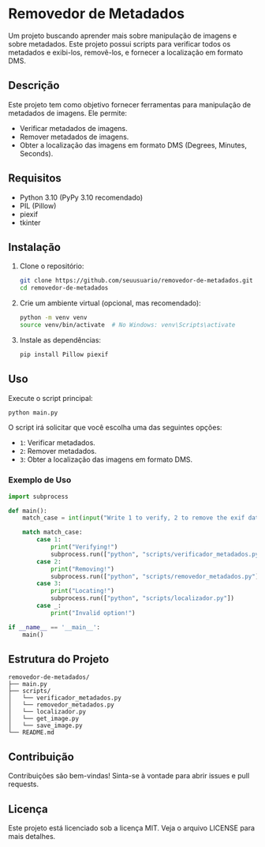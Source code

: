 # Removedor de Metadados

Um projeto buscando aprender mais sobre manipulação de imagens e sobre metadados. Este projeto possui scripts para verificar todos os metadados e exibi-los, removê-los, e fornecer a localização em formato DMS.

## Descrição

Este projeto tem como objetivo fornecer ferramentas para manipulação de metadados de imagens. Ele permite:

- Verificar metadados de imagens.
- Remover metadados de imagens.
- Obter a localização das imagens em formato DMS (Degrees, Minutes, Seconds).

## Requisitos

- Python 3.10 (PyPy 3.10 recomendado)
- PIL (Pillow)
- piexif
- tkinter

## Instalação

1. Clone o repositório:

    ```sh
    git clone https://github.com/seuusuario/removedor-de-metadados.git
    cd removedor-de-metadados
    ```

2. Crie um ambiente virtual (opcional, mas recomendado):

    ```sh
    python -m venv venv
    source venv/bin/activate  # No Windows: venv\Scripts\activate
    ```

3. Instale as dependências:

    ```sh
    pip install Pillow piexif
    ```

## Uso

Execute o script principal:

```sh
python main.py
```

O script irá solicitar que você escolha uma das seguintes opções:

- `1`: Verificar metadados.
- `2`: Remover metadados.
- `3`: Obter a localização das imagens em formato DMS.

### Exemplo de Uso

```python
import subprocess

def main():
    match_case = int(input("Write 1 to verify, 2 to remove the exif data and 3 to get location: "))

    match match_case:
        case 1:
            print("Verifying!")
            subprocess.run(["python", "scripts/verificador_metadados.py"])
        case 2:
            print("Removing!")
            subprocess.run(["python", "scripts/removedor_metadados.py"])
        case 3:
            print("Locating!")
            subprocess.run(["python", "scripts/localizador.py"])
        case _:
            print("Invalid option!")

if __name__ == '__main__':
    main()
```

## Estrutura do Projeto

```
removedor-de-metadados/
├── main.py
├── scripts/
│   └── verificador_metadados.py
│   └── removedor_metadados.py
│   └── localizador.py
│   └── get_image.py
│   └── save_image.py
└── README.md
```

## Contribuição

Contribuições são bem-vindas! Sinta-se à vontade para abrir issues e pull requests.

## Licença

Este projeto está licenciado sob a licença MIT. Veja o arquivo LICENSE para mais detalhes.